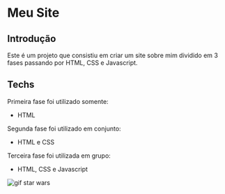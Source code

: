 <h1>Meu Site</h1>
<h2>Introdução</h2>
<p>Este é um projeto que consistiu em criar um site sobre mim dividido em 3 fases passando por HTML, CSS e Javascript.</p>
<h2>Techs</h2>
<p>Primeira fase foi utilizado somente:</p>
<ul>
  <li>HTML</li>
</ul>
<p>Segunda fase foi utilizado em conjunto:</p>
<ul>
  <li>HTML e CSS</li>
</ul>
<p>Terceira fase foi utilizada em grupo:</p>
<ul>
  <li>HTML, CSS e Javascript</li>
</ul>

![gif star wars](https://github.com/user-attachments/assets/30192dc3-e7a1-4fe7-85a0-10e3e0e0a55a)

